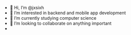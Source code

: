 - 👋 Hi, I’m @jxsixh
- 👀 I’m interested in backend and mobile app development 
- 🌱 I’m currently studying computer science
- 💞️ I’m looking to collaborate on anything important
-

<!---
jxsixh/jxsixh is a ✨ special ✨ repository because its `README.md` (this file) appears on your GitHub profile.
You can click the Preview link to take a look at your changes.
--->
